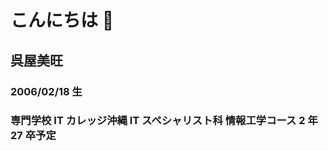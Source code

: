 # こんにちは 👋

## 呉屋美旺

### 2006/02/18 生

### 専門学校 IT カレッジ沖縄 IT スペシャリスト科 情報工学コース 2 年 27 卒予定

<!--
**itc-s24013/itc-s24013** is a ✨ _special_ ✨ repository because its `README.md` (this file) appears on your GitHub profile.

Here are some ideas to get you started:

- 🔭 I’m currently working on ...
- 🌱 I’m currently learning ...
- 👯 I’m looking to collaborate on ...
- 🤔 I’m looking for help with ...
- 💬 Ask me about ...
- 📫 How to reach me: ...
- 😄 Pronouns: ...
- ⚡ Fun fact: ...
-->
